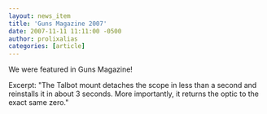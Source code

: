 ```yaml
---
layout: news_item
title: 'Guns Magazine 2007'
date: 2007-11-11 11:11:00 -0500
author: prolixalias
categories: [article]
---
```


We were featured in Guns Magazine!

Excerpt:
"The Talbot mount detaches the scope in less than a second and reinstalls it in about 3 seconds. More importantly, it returns the optic to the exact same zero."

